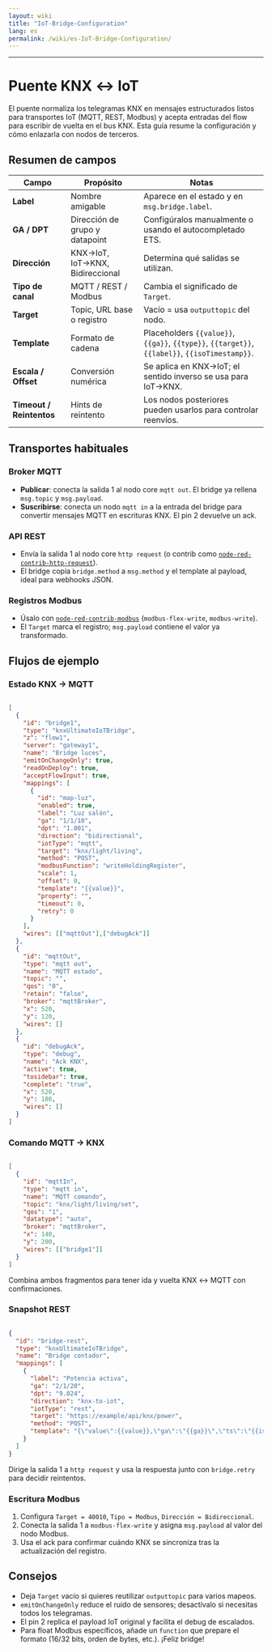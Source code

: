 ```yaml
---
layout: wiki
title: "IoT-Bridge-Configuration"
lang: es
permalink: /wiki/es-IoT-Bridge-Configuration/
---
```

---
# Puente KNX ↔ IoT
El puente normaliza los telegramas KNX en mensajes estructurados listos para transportes IoT (MQTT, REST, Modbus) y acepta entradas del flow para escribir de vuelta en el bus KNX. Esta guía resume la configuración y cómo enlazarla con nodos de terceros.
## Resumen de campos
| Campo | Propósito | Notas |
| -- | -- | -- |
| **Label** | Nombre amigable | Aparece en el estado y en `msg.bridge.label`. |
| **GA / DPT** | Dirección de grupo y datapoint | Configúralos manualmente o usando el autocompletado ETS. |
| **Dirección** | KNX→IoT, IoT→KNX, Bidireccional | Determina qué salidas se utilizan. |
| **Tipo de canal** | MQTT / REST / Modbus | Cambia el significado de `Target`. |
| **Target** | Topic, URL base o registro | Vacío = usa `outputtopic` del nodo. |
| **Template** | Formato de cadena | Placeholders `{{value}}`, `{{ga}}`, `{{type}}`, `{{target}}`, `{{label}}`, `{{isoTimestamp}}`. |
| **Escala / Offset** | Conversión numérica | Se aplica en KNX→IoT; el sentido inverso se usa para IoT→KNX. |
| **Timeout / Reintentos** | Hints de reintento | Los nodos posteriores pueden usarlos para controlar reenvíos. |
## Transportes habituales
### Broker MQTT
- **Publicar**: conecta la salida 1 al nodo core `mqtt out`. El bridge ya rellena `msg.topic` y `msg.payload`.
- **Suscribirse**: conecta un nodo `mqtt in` a la entrada del bridge para convertir mensajes MQTT en escrituras KNX. El pin 2 devuelve un ack.
### API REST
- Envía la salida 1 al nodo core `http request` (o contrib como [`node-red-contrib-http-request`](https://flows.nodered.org/node/node-red-contrib-http-request)).
- El bridge copia `bridge.method` a `msg.method` y el template al payload, ideal para webhooks JSON.
### Registros Modbus
- Úsalo con [`node-red-contrib-modbus`](https://flows.nodered.org/node/node-red-contrib-modbus) (`modbus-flex-write`, `modbus-write`).
- El `Target` marca el registro; `msg.payload` contiene el valor ya transformado.
## Flujos de ejemplo
### Estado KNX → MQTT
```json

[
  {
    "id": "bridge1",
    "type": "knxUltimateIoTBridge",
    "z": "flow1",
    "server": "gateway1",
    "name": "Bridge luces",
    "emitOnChangeOnly": true,
    "readOnDeploy": true,
    "acceptFlowInput": true,
    "mappings": [
      {
        "id": "map-luz",
        "enabled": true,
        "label": "Luz salón",
        "ga": "1/1/10",
        "dpt": "1.001",
        "direction": "bidirectional",
        "iotType": "mqtt",
        "target": "knx/light/living",
        "method": "POST",
        "modbusFunction": "writeHoldingRegister",
        "scale": 1,
        "offset": 0,
        "template": "{{value}}",
        "property": "",
        "timeout": 0,
        "retry": 0
      }
    ],
    "wires": [["mqttOut"],["debugAck"]]
  },
  {
    "id": "mqttOut",
    "type": "mqtt out",
    "name": "MQTT estado",
    "topic": "",
    "qos": "0",
    "retain": "false",
    "broker": "mqttBroker",
    "x": 520,
    "y": 120,
    "wires": []
  },
  {
    "id": "debugAck",
    "type": "debug",
    "name": "Ack KNX",
    "active": true,
    "tosidebar": true,
    "complete": "true",
    "x": 520,
    "y": 180,
    "wires": []
  }
]
```

### Comando MQTT → KNX
```json

[
  {
    "id": "mqttIn",
    "type": "mqtt in",
    "name": "MQTT comando",
    "topic": "knx/light/living/set",
    "qos": "1",
    "datatype": "auto",
    "broker": "mqttBroker",
    "x": 140,
    "y": 200,
    "wires": [["bridge1"]]
  }
]
```

Combina ambos fragmentos para tener ida y vuelta KNX ↔ MQTT con confirmaciones.
### Snapshot REST
```json

{
  "id": "bridge-rest",
  "type": "knxUltimateIoTBridge",
  "name": "Bridge contador",
  "mappings": [
    {
      "label": "Potencia activa",
      "ga": "2/1/20",
      "dpt": "9.024",
      "direction": "knx-to-iot",
      "iotType": "rest",
      "target": "https://example/api/knx/power",
      "method": "POST",
      "template": "{\"value\":{{value}},\"ga\":\"{{ga}}\",\"ts\":\"{{isoTimestamp}}\"}"
    }
  ]
}
```

Dirige la salida 1 a `http request` y usa la respuesta junto con `bridge.retry` para decidir reintentos.
### Escritura Modbus
1. Configura `Target = 40010`, `Tipo = Modbus`, `Dirección = Bidireccional`.
2. Conecta la salida 1 a `modbus-flex-write` y asigna `msg.payload` al valor del nodo Modbus.
3. Usa el ack para confirmar cuándo KNX se sincroniza tras la actualización del registro.
## Consejos
- Deja `Target` vacío si quieres reutilizar `outputtopic` para varios mapeos.
- `emitOnChangeOnly` reduce el ruido de sensores; desactívalo si necesitas todos los telegramas.
- El pin 2 replica el payload IoT original y facilita el debug de escalados.
- Para float Modbus específicos, añade un `function` que prepare el formato (16/32 bits, orden de bytes, etc.).
¡Feliz bridge!

